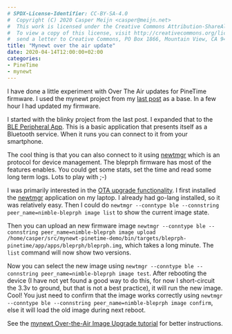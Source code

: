 ```yaml
---
# SPDX-License-Identifier: CC-BY-SA-4.0
#  Copyright (C) 2020 Casper Meijn <casper@meijn.net>
#  This work is licensed under the Creative Commons Attribution-ShareAlike 4.0 International License. 
#  To view a copy of this license, visit http://creativecommons.org/licenses/by-sa/4.0/ or 
#  send a letter to Creative Commons, PO Box 1866, Mountain View, CA 94042, USA.
title: "Mynewt over the air update"
date: 2020-04-14T12:00:00+02:00
categories:
- PineTime
- mynewt
---
```


I have done a little experiment with Over The Air updates for PineTime firmware. I
used the mynewt project from my [last post](../pinetime-mynewt/) as a base. In a few hour
I had updated my firmware.

I started with the blinky project from the last post. I expanded that to the
[BLE Peripheral App](https://mynewt.apache.org/latest/tutorials/ble/bleprph/bleprph-sections/bleprph-app.html).
This is a basic application that presents itself as a Bluetooth service. When it runs
you can connect to it from your smartphone.

The cool thing is that you can also connect to it using [newtmgr](https://mynewt.apache.org/latest/os/modules/devmgmt/newtmgr.html)
which is an protocol for device management. The bleprph firmware has most of the features enables.
You could get some stats, set the time and read some long term logs. Lots to play with ;-)

I was primarily interested in the [OTA upgrade functionality](https://mynewt.apache.org/latest/tutorials/devmgmt/ota_upgrade_nrf52.html).
I first installed the [newtmgr](https://github.com/apache/mynewt-newtmgr) application on my laptop. I already
had go-lang installed, so it was relatively easy. Then I could do `newtmgr --conntype ble --connstring peer_name=nimble-bleprph image list`
to show the current image state.

Then you can upload an new firmware image `newtmgr --conntype ble --connstring peer_name=nimble-bleprph image upload /home/casper/src/mynewt-pinetime-demo/bin/targets/bleprph-pinetime/app/apps/bleprph/bleprph.img`,
which takes a long minute. The `list` command will now show two versions.

Now you can select the new image using `newtmgr --conntype ble --connstring peer_name=nimble-bleprph image test`.
After rebooting the device (I have not yet found a good way to do this, for now I short-circuit
the 3.3v to ground, but that is not a best practice), it will run the new image. Cool! 
You just need to confirm that the image works correctly using `newtmgr --conntype ble --connstring peer_name=nimble-bleprph image confirm`,
else it will load the old image during next reboot.

See the [mynewt Over-the-Air Image Upgrade tutorial](https://mynewt.apache.org/latest/tutorials/devmgmt/ota_upgrade_nrf52.html)
for better instructions.
